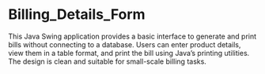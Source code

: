 # Billing_Details_Form

This Java Swing application provides a basic interface to generate and print bills without connecting to a database. Users can enter product details, view them in a table format, and print the bill using Java’s printing utilities. The design is clean and suitable for small-scale billing tasks.
